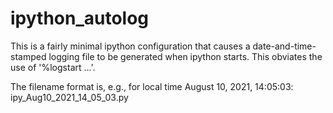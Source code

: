 # ipython_autolog

This is a fairly minimal ipython configuration that causes a date-and-time-stamped logging file to be generated when ipython starts. This obviates the use of '%logstart ...'.

The filename format is, e.g., for local time August 10, 2021, 14:05:03: ipy_Aug10_2021_14_05_03.py
